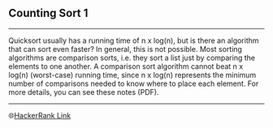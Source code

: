 ## Counting Sort 1
---
Quicksort usually has a running time of n x log(n), but is there an algorithm that can sort even faster? In general, this is not possible. Most sorting algorithms are comparison sorts, i.e. they sort a list just by comparing the elements to one another. A comparison sort algorithm cannot beat n x log(n) (worst-case) running time, since n x log(n) represents the minimum number of comparisons needed to know where to place each element. For more details, you can see these notes (PDF).

---
🌐[HackerRank Link]([Counting-Sort-1](https://www.hackerrank.com/challenges/countingsort1/problem?isFullScreen=true))
